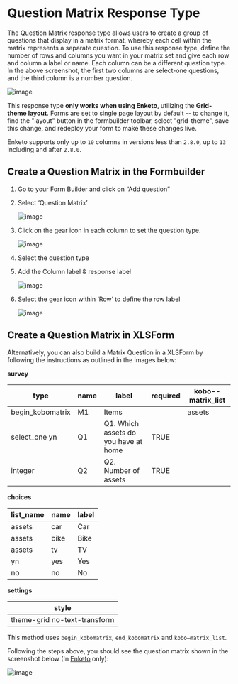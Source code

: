 # Question Matrix Response Type

The Question Matrix response type allows users to create a group of questions that display in a matrix format, whereby each cell within the matrix represents a separate question. To use this response type, define the number of rows and columns you want in your matrix set and give each row and column a label or name. Each column can be a different question type. In the above screenshot, the first two columns are select-one questions, and the third column is a number question.

![image](/images/matrix_response/matrix_example.png)

<p class="note">This response type <strong>only works when using Enketo</strong>, utilizing the <strong>Grid-theme layout</strong>. Forms are set to single page layout by default -- to change it, find the "layout" button in the formbuilder toolbar, select "grid-theme", save this change, and redeploy your form to make these changes live.</p>

<p class='note'>Enketo supports only up to <code>10</code> columns in versions less than <code>2.8.0</code>, up to <code>13</code> including and after <code>2.8.0</code>.</p>

## Create a Question Matrix in the Formbuilder

1. Go to your Form Builder and click on “Add question”
2. Select ‘Question Matrix’

    ![image](/images/matrix_response/question_matrix.png)

3. Click on the gear icon in each column to set the question type.

    ![image](/images/matrix_response/question_type.png)

4. Select the question type

5. Add the Column label & response label

    ![image](/images/matrix_response/label_response.png)

6. Select the gear icon within ‘Row’ to define the row label

    ![image](/images/matrix_response/row.png)

## Create a Question Matrix in XLSForm

Alternatively, you can also build a Matrix Question in a XLSForm by following the instructions as outlined in the images below:

__survey__

| type             | name | label                                | required | kobo--matrix_list |
| ---              | ---  | ---                                  | ---      | ---               |
| begin_kobomatrix | M1   | Items                                |          | assets            |
| select_one yn    | Q1   | Q1. Which assets do you have at home | TRUE     |                   |
| integer          | Q2   | Q2. Number of assets                 | TRUE     |                   |

__choices__

| list_name | name | label |
| ---       | ---  | ---   |
| assets    | car  | Car   |
| assets    | bike | Bike  |
| assets    | tv   | TV    |
| yn        | yes  | Yes   |
| no        | no   | No    |

__settings__

| style                        |
| ---                          |
| theme-grid no-text-transform |

<p class="note">This method uses <code>begin_kobomatrix</code>, <code>end_kobomatrix</code> and <code>kobo—matrix_list</code>.</p>

Following the steps above, you should see the question matrix shown in the screenshot below (In [Enketo](data_through_webforms.md) only):

![image](/images/matrix_response/preview.png)
